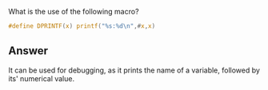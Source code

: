 What is the use of the following macro?
```C
#define DPRINTF(x) printf("%s:%d\n",#x,x)
```
## Answer
It can be used for debugging, as it prints the name of a variable, followed by
its' numerical value.
